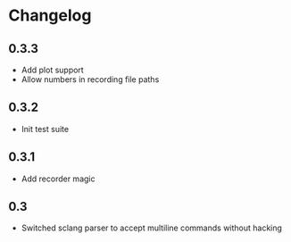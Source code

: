 # Changelog

## 0.3.3

* Add plot support
* Allow numbers in recording file paths

## 0.3.2

* Init test suite

## 0.3.1

* Add recorder magic

## 0.3

* Switched sclang parser to accept multiline commands without hacking

